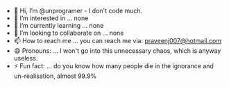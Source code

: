 - 👋 Hi, I’m @unprogramer - I don't code much.
- 👀 I’m interested in ... none
- 🌱 I’m currently learning ... none
- 💞️ I’m looking to collaborate on ... none
- 📫 How to reach me ... you can reach me via: praveenj007@hotmail.com
- 😄 Pronouns: ... I won't go into this unnecessary chaos, which is anyway useless.
- ⚡ Fun fact: ... do you know how many people die in the ignorance and un-realisation, almost 99.9%

<!---
unprogramer/unprogramer is a ✨ special ✨ repository because its `README.md` (this file) appears on your GitHub profile.
You can click the Preview link to take a look at your changes.
--->
